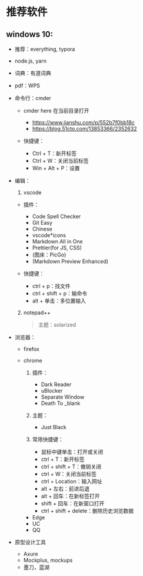 # 推荐软件

## windows 10:

* 推荐：everything, typora
* node.js, yarn

* 词典：有道词典
* pdf：WPS

* 命令行：cmder

  * cmder here 在当前目录打开

    * <https://www.jianshu.com/p/552b7f0bb18c>
    * <https://blog.51cto.com/13853366/2352632>

  * 快捷键：

    * Ctrl + T：新开标签
    * Ctrl + W：关闭当前标签
    * Win + Alt + P：设置

* 编辑：

  1. vscode

  * 插件：

    * Code Spell Checker
    * Git Easy
    * Chinese
    * vscode*icons
    * Markdown All in One
    * Prettier(for JS, CSS)
    * (图床：PicGo)
    * (Markdown Preview Enhanced)

  * 快捷键：

    * ctrl + p：找文件
    * ctrl + shift + p：输命令
    * alt + 单击：多位置输入

  2. notepad++

     > 主题：solarized

* 浏览器：

  * firefox
  * chrome

    1. 插件：

       * Dark Reader
       * uBlocker
       * Separate Window
       * Death To \_blank

    2. 主题：

       * Just Black

    3. 常用快捷键：

       * 鼠标中键单击：打开或关闭
       * ctrl + T：新开标签
       * ctrl + shift + T：撤销关闭
       * ctrl + W：关闭当前标签
       * ctrl + Location：输入网址
       * alt + 左右：前进后退
       * alt + 回车：在新标签打开
       * shift + 回车：在新窗口打开
       * ctrl + shift + delete：删除历史浏览数据

    * Edge
    * UC
    * QQ

* 原型设计工具

    * Axure
    * Mockplus, mockups
    * 墨刀，蓝湖












